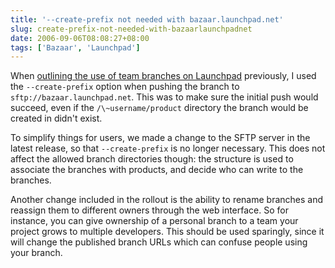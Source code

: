 ```yaml
---
title: '--create-prefix not needed with bazaar.launchpad.net'
slug: create-prefix-not-needed-with-bazaarlaunchpadnet
date: 2006-09-06T08:08:27+08:00
tags: ['Bazaar', 'Launchpad']
---
```


When [outlining the use of team branches on
Launchpad](shared-branches-using-bazaar-and-launchpad.md) previously,
I used the `--create-prefix` option when pushing the branch to
`sftp://bazaar.launchpad.net`. This was to make sure the initial
push would succeed, even if the `/\~username/product` directory
the branch would be created in didn\'t exist.

To simplify things for users, we made a change to the SFTP server in the
latest release, so that `--create-prefix` is no longer necessary.
This does not affect the allowed branch directories though: the
structure is used to associate the branches with products, and decide
who can write to the branches.

Another change included in the rollout is the ability to rename branches
and reassign them to different owners through the web interface. So for
instance, you can give ownership of a personal branch to a team your
project grows to multiple developers. This should be used sparingly,
since it will change the published branch URLs which can confuse people
using your branch.
